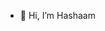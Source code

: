 - 👋 Hi, I’m Hashaam

<!---
hashaam13/hashaam13 is a ✨ special ✨ repository because its `README.md` (this file) appears on your GitHub profile.
You can click the Preview link to take a look at your changes.
--->
